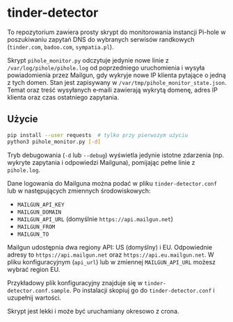 # tinder-detector

To repozytorium zawiera prosty skrypt do monitorowania instancji Pi-hole w poszukiwaniu zapytań DNS do wybranych serwisów randkowych (`tinder.com`, `badoo.com`, `sympatia.pl`).

Skrypt `pihole_monitor.py` odczytuje jedynie nowe linie z `/var/log/pihole/pihole.log` od poprzedniego uruchomienia i wysyła powiadomienia przez Mailgun, gdy wykryje nowe IP klienta pytające o jedną z tych domen. Stan jest zapisywany w `/var/tmp/pihole_monitor_state.json`.
Temat oraz treść wysyłanych e‑maili zawierają wykrytą domenę, adres IP klienta oraz czas ostatniego zapytania.

## Użycie

```bash
pip install --user requests  # tylko przy pierwszym użyciu
python3 pihole_monitor.py [-d]
```

Tryb debugowania (`-d` lub `--debug`) wyświetla jedynie istotne zdarzenia
(np. wykryte zapytania i odpowiedzi Mailguna), pomijając pełne linie z
`pihole.log`.

Dane logowania do Mailguna można podać w pliku `tinder-detector.conf` lub w
następujących zmiennych środowiskowych:

- `MAILGUN_API_KEY`
- `MAILGUN_DOMAIN`
- `MAILGUN_API_URL` (domyślnie `https://api.mailgun.net`)
- `MAILGUN_FROM`
- `MAILGUN_TO`

Mailgun udostępnia dwa regiony API: US (domyślny) i EU.
Odpowiednie adresy to `https://api.mailgun.net` oraz
`https://api.eu.mailgun.net`. W pliku konfiguracyjnym (`api_url`) lub w
zmiennej `MAILGUN_API_URL` możesz wybrać region EU.

Przykładowy plik konfiguracyjny znajduje się w `tinder-detector.conf.sample`.
Po instalacji skopiuj go do `tinder-detector.conf` i uzupełnij wartości.

Skrypt jest lekki i może być uruchamiany okresowo z crona.
